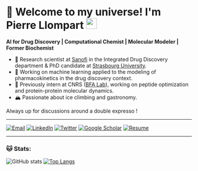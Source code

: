 # 🌌 Welcome to my universe! I'm Pierre Llompart <img src="https://github.com/TheDudeThatCode/TheDudeThatCode/blob/master/Assets/Hi.gif" width="29px">

**AI for Drug Discovery | Computational Chemist | Molecular Modeler | Former Biochemist** 

- 🧠 Research scientist at [Sanofi](https://www.sanofi.fr/fr) in the Integrated Drug Discovery department & PhD candidate at [Strasbourg University](https://complex-matter.unistra.fr/equipes-de-recherche/laboratoire-de-chemoinformatique/team/).  
- 🔬 Working on machine learning applied to the modeling of pharmacokinetics in the drug discovery context.  
- 🧩 Previously intern at CNRS ([BFA Lab](https://bfa.u-paris.fr/)), working on peptide optimization and protein-protein molecular dynamics.   
- 🏔 Passionate about ice climbing and gastronomy.  

Always up for discussions around a double expresso !  

---
[![Email](https://img.shields.io/badge/Email-D14836?style=for-the-badge&logo=gmail&logoColor=white)](mailto:pierrellompart@hotmail.com)
[![LinkedIn](https://img.shields.io/badge/LinkedIn-0077B5?style=for-the-badge&logo=linkedin&logoColor=white)](https://www.linkedin.com/in/llompart)
[![Twitter](https://img.shields.io/badge/Twitter-1DA1F2?style=for-the-badge&logo=twitter&logoColor=white)]([https://twitter.com/yourhandle](https://x.com/pierre_llompart))
[![Google Scholar](https://img.shields.io/badge/Google_Scholar-4285F4?style=for-the-badge&logo=google-scholar&logoColor=white)]([https://scholar.google.com/citations?user=mhnpOc8AAAAJ&hl=fr])
[![Resume](https://img.shields.io/badge/Resume-4E4E4E?style=for-the-badge&logo=adobeacrobatreader&logoColor=white)](https://www.linkedin.com/in/llompart/overlay/experience/1994064166/multiple-media-viewer/?profileId=ACoAADyDT0cBlJDk0aGmxczvlrLMDnsOU2kCId8&treasuryMediaId=1739375260100&type=DOCUMENT)

---
### 🐱 Stats:
![GitHub stats](https://github-readme-stats.vercel.app/api?username=jarrekk&show_icons=true&title_color=ffc857&icon_color=8ac926&text_color=daf7dc&bg_color=151515&hide=["stars"])
[![Top Langs](https://github-readme-stats.vercel.app/api/top-langs/?username=jarrekk&layout=compact&text_color=daf7dc&bg_color=151515)](https://github.com/anuraghazra/github-readme-stats)

